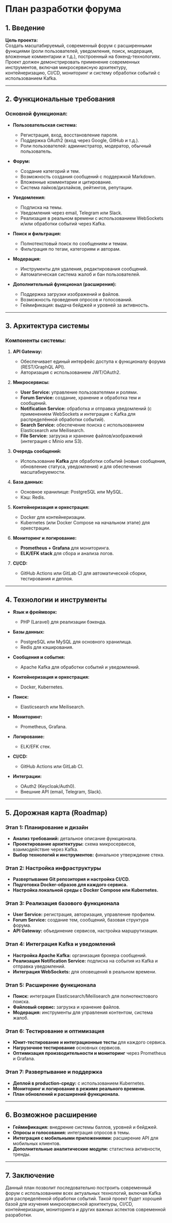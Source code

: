 # План разработки форума

## 1. Введение

**Цель проекта:**  
Создать масштабируемый, современный форум с расширенными функциями (роли пользователей, уведомления, поиск, модерация,
вложенные комментарии и т.д.), построенный на бэкенд-технологиях. Проект должен демонстрировать применение современных
инструментов, включая микросервисную архитектуру, контейнеризацию, CI/CD, мониторинг и систему обработки событий с
использованием Kafka.

---

## 2. Функциональные требования

### Основной функционал:

- **Пользовательская система:**
    - Регистрация, вход, восстановление пароля.
    - Поддержка OAuth2 (вход через Google, GitHub и т.д.).
    - Роли пользователей: администратор, модератор, обычный пользователь.

- **Форум:**
    - Создание категорий и тем.
    - Возможность создания сообщений с поддержкой Markdown.
    - Вложенные комментарии и цитирование.
    - Система лайков/дизлайков, рейтингов, репутации.

- **Уведомления:**
    - Подписка на темы.
    - Уведомления через email, Telegram или Slack.
    - Реализация в реальном времени с использованием WebSockets и/или обработки событий через Kafka.

- **Поиск и фильтрация:**
    - Полнотекстовый поиск по сообщениям и темам.
    - Фильтрация по тегам, категориям и авторам.

- **Модерация:**
    - Инструменты для удаления, редактирования сообщений.
    - Автоматическая система жалоб и бан пользователей.

- **Дополнительный функционал (расширения):**
    - Поддержка загрузки изображений и файлов.
    - Возможность проведения опросов и голосований.
    - Геймификация: выдача бейджей и уровней за активность.

---

## 3. Архитектура системы

### Компоненты системы:

1. **API Gateway:**
    - Обеспечивает единый интерфейс доступа к функционалу форума (REST/GraphQL API).
    - Авторизация с использованием JWT/OAuth2.

2. **Микросервисы:**
    - **User Service:** управление пользователями и ролями.
    - **Forum Service:** создание, хранение и обработка тем и сообщений.
    - **Notification Service:** обработка и отправка уведомлений (с применением WebSockets и интеграция с Kafka для
      распределённой обработки событий).
    - **Search Service:** обеспечение поиска с использованием Elasticsearch или Meilisearch.
    - **File Service:** загрузка и хранение файлов/изображений (интеграция с Minio или S3).

3. **Очередь сообщений:**
    - Использование **Kafka** для обработки событий (новые сообщения, обновление статуса, уведомления) и для обеспечения
      масштабируемости.

4. **База данных:**
    - Основное хранилище: PostgreSQL или MySQL.
    - Кэш: Redis.

5. **Контейнеризация и оркестрация:**
    - Docker для контейнеризации.
    - Kubernetes (или Docker Compose на начальном этапе) для оркестрации.

6. **Мониторинг и логирование:**
    - **Prometheus + Grafana** для мониторинга.
    - **ELK/EFK stack** для сбора и анализа логов.

7. **CI/CD:**
    - GitHub Actions или GitLab CI для автоматической сборки, тестирования и деплоя.

---

## 4. Технологии и инструменты

- **Язык и фреймворк:**
    - PHP (Laravel) для реализации бэкенда.

- **Базы данных:**
    - PostgreSQL или MySQL для основного хранилища.
    - Redis для кэширования.

- **Сообщения и события:**
    - Apache Kafka для обработки событий и уведомлений.

- **Контейнеризация и оркестрация:**
    - Docker, Kubernetes.

- **Поиск:**
    - Elasticsearch или Meilisearch.

- **Мониторинг:**
    - Prometheus, Grafana.

- **Логирование:**
    - ELK/EFK стек.

- **CI/CD:**
    - GitHub Actions или GitLab CI.

- **Интеграции:**
    - OAuth2 (Keycloak/Auth0).
    - Внешние API (email, Telegram, Slack).

---

## 5. Дорожная карта (Roadmap)

### Этап 1: Планирование и дизайн

- **Анализ требований:** детальное описание функционала.
- **Проектирование архитектуры:** схема микросервисов, взаимодействие через Kafka.
- **Выбор технологий и инструментов:** финальное утверждение стека.

### Этап 2: Настройка инфраструктуры

- **Развертывание Git репозитория и настройка CI/CD.**
- **Подготовка Docker-образов для каждого сервиса.**
- **Настройка локальной среды с Docker Compose или Kubernetes.**

### Этап 3: Реализация базового функционала

- **User Service:** регистрация, авторизация, управление профилем.
- **Forum Service:** создание тем, сообщений, базовая структура форума.
- **API Gateway:** объединение сервисов, настройка маршрутизации.

### Этап 4: Интеграция Kafka и уведомлений

- **Настройка Apache Kafka:** организация брокера сообщений.
- **Реализация Notification Service:** подписка на события из Kafka и отправка уведомлений.
- **Интеграция WebSockets:** для оповещений в реальном времени.

### Этап 5: Расширение функционала

- **Поиск:** интеграция Elasticsearch/Meilisearch для полнотекстового поиска.
- **Файловый сервис:** загрузка и хранение файлов.
- **Модерация:** инструменты для управления контентом, система жалоб.

### Этап 6: Тестирование и оптимизация

- **Юнит-тестирование и интеграционные тесты** для каждого сервиса.
- **Нагрузочное тестирование** основных сервисов.
- **Оптимизация производительности и мониторинг** через Prometheus и Grafana.

### Этап 7: Развертывание и поддержка

- **Деплой в production-среду:** с использованием Kubernetes.
- **Мониторинг и логирование в режиме реального времени.**
- **План обновлений и расширений функционала.**

---

## 6. Возможное расширение

- **Геймификация:** внедрение системы баллов, уровней и бейджей.
- **Опросы и голосования:** интеграция опросов в темы.
- **Интеграция с мобильными приложениями:** расширение API для мобильных клиентов.
- **Дополнительные аналитические модули:** статистика активности, тренды.

---

## 7. Заключение

Данный план позволит последовательно построить современный форум с использованием всех актуальных технологий, включая
Kafka для распределённой обработки событий. Такой проект будет хорошей базой для изучения микросервисной архитектуры,
CI/CD, контейнеризации, мониторинга и других важных аспектов современной разработки.

